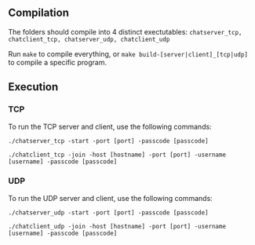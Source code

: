 ## Compilation

The folders should compile into 4 distinct exectutables:
`chatserver_tcp, chatclient_tcp, chatserver_udp, chatclient_udp`

Run `make` to compile everything, or `make build-[server|client]_[tcp|udp]` to compile a specific program.

## Execution
### TCP
To run the TCP server and client, use the following commands:

`./chatserver_tcp -start -port [port] -passcode [passcode]`

`./chatclient_tcp -join -host [hostname] -port [port] -username [username] -passcode [passcode]`

### UDP
To run the UDP server and client, use the following commands:

`./chatserver_udp -start -port [port] -passcode [passcode]`

`./chatclient_udp -join -host [hostname] -port [port] -username [username] -passcode [passcode]`
